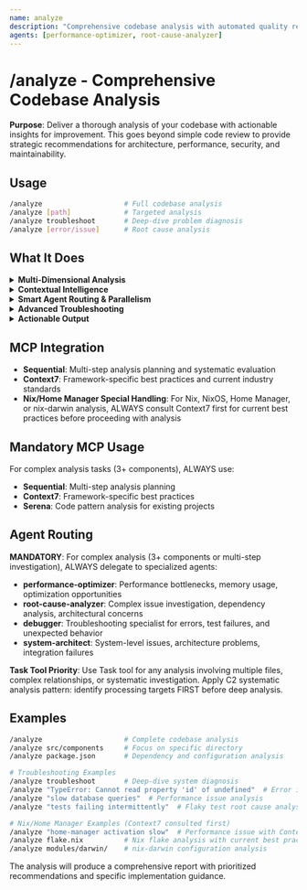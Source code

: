 ```yaml
---
name: analyze
description: "Comprehensive codebase analysis with automated quality reports and improvement suggestions"
agents: [performance-optimizer, root-cause-analyzer]
---
```


# /analyze - Comprehensive Codebase Analysis

**Purpose**: Deliver a thorough analysis of your codebase with actionable insights for improvement. This goes beyond simple code review to provide strategic recommendations for architecture, performance, security, and maintainability.

## Usage

```bash
/analyze                    # Full codebase analysis
/analyze [path]             # Targeted analysis
/analyze troubleshoot       # Deep-dive problem diagnosis
/analyze [error/issue]      # Root cause analysis
```

## What It Does

<details>
<summary><strong>Multi-Dimensional Analysis</strong></summary>

The analysis covers multiple aspects of your codebase:

-   **Architecture**: Module dependencies, coupling analysis, design patterns usage
-   **Performance**: Bottlenecks, resource usage patterns, optimization opportunities  
-   **Quality**: Code complexity, maintainability metrics, technical debt assessment
-   **Best Practices**: Framework conventions, industry standards compliance
-   **Documentation**: Code coverage, inline documentation quality

</details>

<details>
<summary><strong>Contextual Intelligence</strong></summary>

Unlike generic analysis tools, this command understands your specific technology stack:

-   **Framework-Aware**: Recognizes React, Vue, Node.js, Python, Go, etc. patterns and applies relevant best practices
-   **Project-Specific**: Analyzes your actual dependencies, build configuration, and project structure
-   **Integration**: It respects `.gitignore` and leverages `Context7` to fetch the latest best practices and migration guides relevant to your specific stack

</details>

<details>
<summary><strong>Smart Agent Routing & Parallelism</strong></summary>

To deliver results quickly, the tool uses an intelligent, multi-agent approach:

-   **Agents**: Performance-optimizer and root-cause-analyzer agents work in parallel
-   **Efficiency**: This parallel process is up to 50% faster than sequential analysis by sharing file reads and context
-   **Resource Management**: The tool monitors system resources and falls back to sequential process on memory-constrained environments to ensure stability

</details>

<details>
<summary><strong>Advanced Troubleshooting</strong></summary>

Deep-dive problem diagnosis for complex issues:

-   **Root Cause Analysis**: Systematic investigation from symptoms to underlying causes
-   **Dependency Mapping**: Trace issues through interconnected systems and modules
-   **Pattern Recognition**: Identify recurring problems and systemic issues
-   **Multi-Layer Investigation**: Analyze problems across code, configuration, environment, and architecture
-   **Historical Context**: Connect current issues to past changes and technical decisions

</details>

<details>
<summary><strong>Actionable Output</strong></summary>

The analysis produces concrete, prioritized recommendations:

-   **Priority Scoring**: Issues ranked by impact and effort required
-   **Code Examples**: Before/after snippets showing specific improvements
-   **Implementation Guidance**: Step-by-step instructions for applying recommendations
-   **Resource Links**: Documentation and tutorials relevant to your stack

</details>

## MCP Integration

- **Sequential**: Multi-step analysis planning and systematic evaluation
- **Context7**: Framework-specific best practices and current industry standards
- **Nix/Home Manager Special Handling**: For Nix, NixOS, Home Manager, or nix-darwin analysis, ALWAYS consult Context7 first for current best practices before proceeding with analysis

## Mandatory MCP Usage

For complex analysis tasks (3+ components), ALWAYS use:
- **Sequential**: Multi-step analysis planning
- **Context7**: Framework-specific best practices
- **Serena**: Code pattern analysis for existing projects

## Agent Routing

**MANDATORY**: For complex analysis (3+ components or multi-step investigation), ALWAYS delegate to specialized agents:

- **performance-optimizer**: Performance bottlenecks, memory usage, optimization opportunities
- **root-cause-analyzer**: Complex issue investigation, dependency analysis, architectural concerns  
- **debugger**: Troubleshooting specialist for errors, test failures, and unexpected behavior
- **system-architect**: System-level issues, architecture problems, integration failures

**Task Tool Priority**: Use Task tool for any analysis involving multiple files, complex relationships, or systematic investigation. Apply C2 systematic analysis pattern: identify processing targets FIRST before deep analysis.

## Examples

```bash
/analyze                    # Complete codebase analysis
/analyze src/components     # Focus on specific directory
/analyze package.json       # Dependency and configuration analysis

# Troubleshooting Examples
/analyze troubleshoot       # Deep-dive system diagnosis
/analyze "TypeError: Cannot read property 'id' of undefined"  # Error investigation
/analyze "slow database queries"  # Performance issue analysis
/analyze "tests failing intermittently"  # Flaky test root cause analysis

# Nix/Home Manager Examples (Context7 consulted first)
/analyze "home-manager activation slow"  # Performance issue with Context7 best practices
/analyze flake.nix          # Nix flake analysis with current best practices
/analyze modules/darwin/    # nix-darwin configuration analysis
```

The analysis will produce a comprehensive report with prioritized recommendations and specific implementation guidance.
